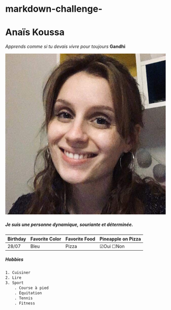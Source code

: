 # markdown-challenge-

# Anaïs Koussa #

*Apprends comme si tu devais vivre pour toujours* **Gandhi**

![photo](photo.jpg)



##### Je suis une personne dynamique, souriante et déterminée. #####

Birthday | Favorite Color | Favorite Food | Pineapple on Pizza
---------|---------------|----------------|-------------------
28/07    |      Bleu     |      Pizza     | &#9745;Oui &#9744;Non


##### Hobbies #####
    1. Cuisiner
    2. Lire 
    3. Sport 
        . Course à pied 
        . Équitation 
        . Tennis
        . Fitness
        

        





